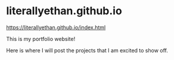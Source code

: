 # literallyethan.github.io
https://literallyethan.github.io/index.html

This is my portfolio website!

Here is where I will post the projects that I am excited to
show off.


